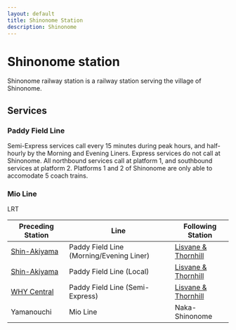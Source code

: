 ```yaml
---
layout: default
title: Shinonome Station
description: Shinonome
---
```


# Shinonome station

Shinonome railway station is a railway station serving the village of Shinonome.

## Services

### Paddy Field Line

Semi-Express services call every 15 minutes during peak hours, and
half-hourly by the Morning and Evening Liners. 
Express services do not call at Shinonome. All northbound services call at
platform 1, and southbound services at platform 2. Platforms 1 and 2 of Shinonome
are only able to accomodate 5 coach trains.

### Mio Line

LRT

Preceding Station | Line | Following Station
---|---|---
[Shin-Akiyama](/rail-stations/shin-akiyama.md) | Paddy Field Line (Morning/Evening Liner) | [Lisvane & Thornhill](/rail-stations/lisvane-and-thornhill.md)
[Shin-Akiyama](/rail-stations/shin-akiyama.md) | Paddy Field Line (Local) | [Lisvane & Thornhill](/rail-stations/lisvane-and-thornhill.md)
[WHY Central](/rail-stations/why-central.md) | Paddy Field Line (Semi-Express) | [Lisvane & Thornhill](/rail-stations/lisvane-and-thornhill.md)
Yamanouchi | Mio Line | Naka-Shinonome

